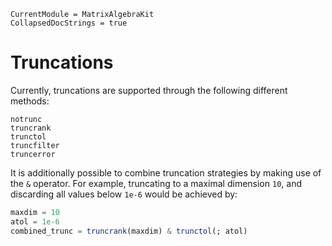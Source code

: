 ```@meta
CurrentModule = MatrixAlgebraKit
CollapsedDocStrings = true
```

# Truncations

Currently, truncations are supported through the following different methods:

```@docs; canonical=false
notrunc
truncrank
trunctol
truncfilter
truncerror
```

It is additionally possible to combine truncation strategies by making use of the `&` operator.
For example, truncating to a maximal dimension `10`, and discarding all values below `1e-6` would be achieved by:

```julia
maxdim = 10
atol = 1e-6
combined_trunc = truncrank(maxdim) & trunctol(; atol)
```
